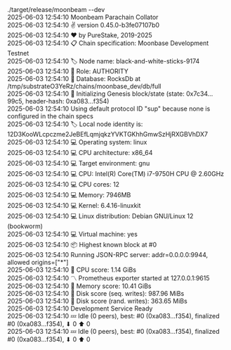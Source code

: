 <div id="termynal" data-termynal>
  <span data-ty="input"><span class="file-path"></span>./target/release/moonbeam --dev</span>
  <br>
  <span data-ty> 2025-06-03 12:54:10 Moonbeam Parachain Collator
    <br> 2025-06-03 12:54:10 ✌️  version 0.45.0-b3fe07107b0
    <br> 2025-06-03 12:54:10 ❤️  by PureStake, 2019-2025
    <br> 2025-06-03 12:54:10 📋 Chain specification: Moonbase Development Testnet
    <br> 2025-06-03 12:54:10 🏷  Node name: black-and-white-sticks-9174
    <br> 2025-06-03 12:54:10 👤 Role: AUTHORITY
    <br> 2025-06-03 12:54:10 💾 Database: RocksDb at /tmp/substrateO3YeRz/chains/moonbase_dev/db/full
    <br> 2025-06-03 12:54:10 🔨 Initializing Genesis block/state (state: 0x7c34…99c5, header-hash: 0xa083…f354)
    <br> 2025-06-03 12:54:10 Using default protocol ID "sup" because none is configured in the chain specs
    <br> 2025-06-03 12:54:10 🏷  Local node identity is: 12D3KooWLcpczme2JeBEfLqmjqkzYVKTGKhhGmwSzHjRXGBVhDX7
    <br> 2025-06-03 12:54:10 💻 Operating system: linux
    <br> 2025-06-03 12:54:10 💻 CPU architecture: x86_64
    <br> 2025-06-03 12:54:10 💻 Target environment: gnu
    <br> 2025-06-03 12:54:10 💻 CPU: Intel(R) Core(TM) i7-9750H CPU @ 2.60GHz
    <br> 2025-06-03 12:54:10 💻 CPU cores: 12
    <br> 2025-06-03 12:54:10 💻 Memory: 7946MB
    <br> 2025-06-03 12:54:10 💻 Kernel: 6.4.16-linuxkit
    <br> 2025-06-03 12:54:10 💻 Linux distribution: Debian GNU/Linux 12 (bookworm)
    <br> 2025-06-03 12:54:10 💻 Virtual machine: yes
    <br> 2025-06-03 12:54:10 📦 Highest known block at #0
    <br> 2025-06-03 12:54:10 Running JSON-RPC server: addr=0.0.0.0:9944, allowed origins=["*"]
    <br> 2025-06-03 12:54:10 🏁 CPU score: 1.14 GiBs
    <br> 2025-06-03 12:54:10 〽️ Prometheus exporter started at 127.0.0.1:9615
    <br> 2025-06-03 12:54:10 🏁 Memory score: 10.41 GiBs
    <br> 2025-06-03 12:54:10 🏁 Disk score (seq. writes): 987.96 MiBs
    <br> 2025-06-03 12:54:10 🏁 Disk score (rand. writes): 363.65 MiBs
    <br> 2025-06-03 12:54:10 Development Service Ready
    <br> 2025-06-03 12:54:10 💤 Idle (0 peers), best: #0 (0xa083…f354), finalized #0 (0xa083…f354), ⬇ 0 ⬆ 0
    <br> 2025-06-03 12:54:10 💤 Idle (0 peers), best: #0 (0xa083…f354), finalized #0 (0xa083…f354), ⬇ 0 ⬆ 0
  </span>
</div>
